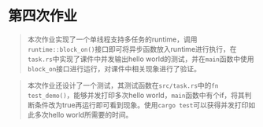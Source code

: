 # 第四次作业

> 本次作业实现了一个单线程支持多任务的runtime，调用`runtime::block_on()`接口即可将异步函数放入runtime进行执行，在`task.rs`中实现了课件中并发输出hello world的测试，并在`main`函数中使用`block_on`接口进行运行，对课件中相关现象进行了验证。

> 本次作业还设计了一个测试，其测试函数在`src/task.rs`中的`fn test_demo()`，能够并发打印多次hello world，`main`函数中有个if，将其判断条件改为true再运行即可看到现象。使用`cargo test`可以获得并发打印如此多次hello world所需要的时间。